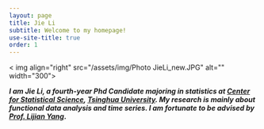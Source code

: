 ```yaml
---
layout: page
title: Jie Li
subtitle: Welcome to my homepage!
use-site-title: true
order: 1
---
```



< img align="right" src="/assets/img/Photo JieLi_new.JPG" alt="" width="300">


**_I am Jie Li, a fourth-year Phd Candidate majoring in statistics at [Center for Statistical Science](http://www.stat.tsinghua.edu.cn), [Tsinghua University](https://www.tsinghua.edu.cn). My research is mainly about functional data analysis and time series. I am fortunate to be advised by [Prof. Lijian Yang](http://www.stat.tsinghua.edu.cn/en/teambuilder/faculty/lijian-yang)_.**






  
    
      
      







